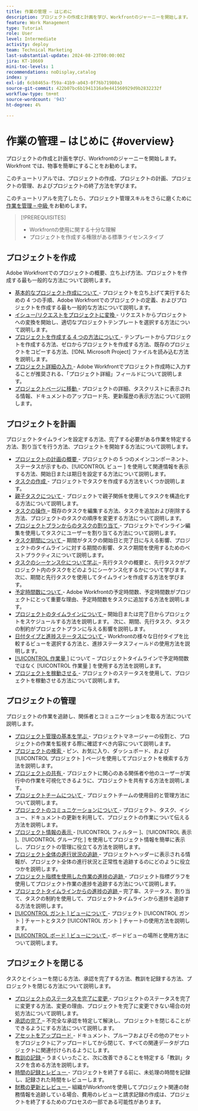 ```yaml
---
title: 作業の管理 – はじめに
description: プロジェクトの作成と計画を学び、Workfrontのジャーニーを開始します。 Workfront では、物事を簡単にすることをお勧めします。
feature: Work Management
type: Tutorial
role: User
level: Intermediate
activity: deploy
team: Technical Marketing
last-substantial-update: 2024-08-23T00:00:00Z
jira: KT-10669
mini-toc-levels: 1
recommendations: noDisplay,catalog
index: y
exl-id: 6cb8465a-f59a-41b9-a043-0f76b71980a3
source-git-commit: 422b07bc6b1941316a9e441560929d9b2832232f
workflow-type: tm+mt
source-wordcount: '943'
ht-degree: 4%

---
```


# 作業の管理 – はじめに {#overview}

プロジェクトの作成と計画を学び、Workfrontのジャーニーを開始します。 Workfront では、物事を簡単にすることをお勧めします。

このチュートリアルでは、プロジェクトの作成、プロジェクトの計画、プロジェクトの管理、およびプロジェクトの終了方法を学びます。

このチュートリアルを完了したら、プロジェクト管理スキルをさらに磨くために [ 作業を管理 – 中級 ](https://experienceleague.adobe.com/docs/workfront-learn/manage-work-intermediate/overview.html) をお勧めします。

>[!PREREQUISITES]
>
>* Workfrontの使用に関する十分な理解
>* プロジェクトを作成する権限がある標準ライセンスタイプ

## プロジェクトを作成

Adobe Workfrontでのプロジェクトの概要、立ち上げ方法、プロジェクトを作成する最も一般的な方法について説明します。

* [ 基本的なプロジェクト作成について ](understand-basic-project-creation.md) - プロジェクトを立ち上げて実行するための 4 つの手順、Adobe Workfrontでのプロジェクトの定義、およびプロジェクトを作成する最も一般的な方法について説明します。
* [ イシュー/リクエストをプロジェクトに変換 ](create-a-project-from-a-request.md) - リクエストからプロジェクトへの変換を開始し、適切なプロジェクトテンプレートを選択する方法について説明します。
* [ プロジェクトを作成する 4 つの方法について ](understand-other-ways-to-create-projects.md) - テンプレートからプロジェクトを作成する方法、ゼロからプロジェクトを作成する方法、既存のプロジェクトをコピーする方法、[!DNL Microsoft Project] ファイルを読み込む方法を説明します。
* [ プロジェクト詳細の入力 ](fill-in-the-project-details.md) - Adobe Workfrontでプロジェクト作成時に入力することが推奨される、「プロジェクト詳細」フィールドについて説明します。
* [ プロジェクトページに移動 ](navigate-the-project-page.md) - プロジェクトの詳細、タスクリストに表示される情報、ドキュメントのアップロード先、更新履歴の表示方法について説明します。

## プロジェクトを計画

プロジェクトタイムラインを設定する方法、完了する必要がある作業を特定する方法、割り当てを行う方法、プロジェクトを開始する方法について説明します。

* [ プロジェクトの計画の概要 ](getting-started-plan-a-project.md) - プロジェクトの 5 つのメインコンポーネント、ステータスが示すもの、[!UICONTROL  ビュー ] を使用して関連情報を表示する方法、開始日または期日を設定する方法について説明します。
* [ タスクの作成 ](how-to-create-tasks.md) - プロジェクトでタスクを作成する方法をいくつか説明します。
* [ 親子タスクについて ](understand-parent-child-tasks.md) - プロジェクトで親子関係を使用してタスクを構造化する方法について説明します。
* [ タスクの操作 ](work-with-tasks.md) – 既存のタスクを編集する方法、タスクを追加および削除する方法、プロジェクトのタスクの順序を変更する方法について説明します。
* [ プロジェクトプランからのタスクの割り当て ](assign-tasks-from-the-project-plan.md) - プロジェクトでインライン編集を使用してタスクにユーザーを割り当てる方法について説明します。
* [ タスク期間について ](understand-task-durations.md) – 期間がタスクの開始日と完了日に与える影響、プロジェクトのタイムラインに対する期間の影響、タスク期間を使用するためのベストプラクティスについて説明します。
* [ タスクのシーケンス化について学ぶ ](learn-to-sequence-tasks.md) – 先行タスクの概要と、先行タスクがプロジェクト内のタスクをどのようにシーケンス化するかについて学びます。 次に、期間と先行タスクを使用してタイムラインを作成する方法を学びます。
* [ 予定時間数について ](understand-planned-hours.md) - Adobe Workfrontの予定時間数、予定時間数がプロジェクトにとって重要な理由、予定時間数をタスクに追加する方法を説明します。
* [ プロジェクトのタイムラインについて ](understand-project-timelines.md) – 開始日または完了日からプロジェクトをスケジュールする方法を説明します。 次に、期間、先行タスク、タスクの制約がプロジェクトプランに与える影響を説明します。
* [ 日付タイプと進捗ステータスについて ](understand-task-dates-and-progress-status.md) - Workfrontの様々な日付タイプを比較するビューを選択する方法と、進捗ステータスフィールドの使用方法を説明します。
* [[!UICONTROL  作業量 ]](understand-work-effort.md) について – プロジェクトタイムラインで予定時間数ではなく [!UICONTROL  作業量 ] を使用する方法を説明します。
* [ プロジェクトを稼動させる ](take-a-project-live.md) - プロジェクトのステータスを使用して、プロジェクトを稼動させる方法について説明します。

## プロジェクトの管理

プロジェクトの作業を追跡し、関係者とコミュニケーションを取る方法について説明します。

* [ プロジェクト管理の基本を学ぶ ](getting-started-manage-a-project.md) - プロジェクトマネージャーの役割と、プロジェクトの作業を監視する際に確認すべき内容について説明します。
* [ プロジェクトの検索 ](find-projects.md) - ピン、お気に入り、ダッシュボード、および [!UICONTROL  プロジェクト ] ページを使用してプロジェクトを検索する方法を説明します。
* [ プロジェクトの共有 ](share-a-project.md) - プロジェクトに関心のある関係者や他のユーザーが実行中の作業を可視化できるように、プロジェクトを共有する方法を説明します。
* [ プロジェクトチームについて ](understand-the-project-team.md) - プロジェクトチームの使用目的と管理方法について説明します。
* [ プロジェクトのコミュニケーションについて ](understand-project-communication.md) - プロジェクト、タスク、イシュー、ドキュメントの更新を利用して、プロジェクトの作業について伝える方法を説明します。
* [ プロジェクト情報の表示 ](view-project-information.md) - [!UICONTROL  フィルター ]、[!UICONTROL  表示 ]、[!UICONTROL  グループ化 ] を使用してプロジェクト情報を簡単に表示し、プロジェクトの管理に役立てる方法を説明します。
* [ プロジェクト全体の進行状況の追跡 ](track-overall-project-progress.md) - プロジェクトヘッダーに表示される情報が、プロジェクト全体の進行状況と正常性を追跡するのにどのように役立つかを説明します。
* [ プロジェクト指標を使用した作業の進捗の追跡 ](track-work-progress-with-project-metrics.md) - プロジェクト指標グラフを使用してプロジェクト作業の進捗を追跡する方法について説明します。
* [ プロジェクトタイムラインからの進捗の追跡 ](track-work-progress-from-the-project-timeline.md) – 完了率、ステータス、割り当て、タスクの制約を使用して、プロジェクトタイムラインから進捗を追跡する方法を説明します。
* [[!UICONTROL  ガント ] ビューについて ](understand-the-gantt-view.md) - プロジェクト [!UICONTROL  ガント ] チャートとタスク [!UICONTROL  ガント ] チャートの使用方法を説明します。
* [[!UICONTROL  ボード ] ビューについて ](understand-the-board-view.md) - ボードビューの場所と使用方法について説明します。

## プロジェクトを閉じる

タスクとイシューを閉じる方法、承認を完了する方法、教訓を記録する方法、プロジェクトを閉じる方法について説明します。

* [ プロジェクトのステータスを完了に変更 ](change-the-project-status.md) - プロジェクトのステータスを完了に変更する方法、変更の理由、プロジェクトを完了に変更できない場合の対処方法について説明します。
* [ 承認の完了 ](complete-approvals.md) – 不完全な承認を特定して解決し、プロジェクトを閉じることができるようにする方法について説明します。
* [ アセットをアップロード ](upload-assets.md) - ドキュメント、プルーフおよびその他のアセットをプロジェクトにアップロードしてから閉じて、すべての関連データがプロジェクトに関連付けられるようにします。
* [ 教訓の記録 ](lessons-learned-from-closing-a-project.md) – うまくいったこと、次に改善できることを特定する「教訓」タスクを含める方法を説明します。
* [ 時間の記録とレビュー ](log-and-review-hours.md) - プロジェクトを終了する前に、未処理の時間を記録し、記録された時間をレビューします。
* [ 財務の更新とレビュー ](update-and-review-finances.md) – 組織がWorkfrontを使用してプロジェクト関連の財務情報を追跡している場合、費用のレビューと請求記録の作成は、プロジェクトを終了するためのプロセスの一部である可能性があります。
